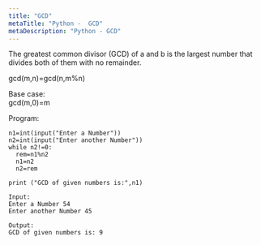 ```yaml
---
title: "GCD"
metaTitle: "Python -  GCD"
metaDescription: "Python - GCD"
---
```


The greatest common divisor (GCD) of a and b is the largest number that divides
both of them with no remainder.

gcd(m,n)=gcd(n,m%n)<br/>

Base case:<br/> 
gcd(m,0)=m

Program:
```
n1=int(input("Enter a Number"))
n2=int(input("Enter another Number"))
while n2!=0:
  rem=n1%n2
  n1=n2
  n2=rem

print ("GCD of given numbers is:",n1)

Input:
Enter a Number 54
Enter another Number 45

Output:
GCD of given numbers is: 9
```